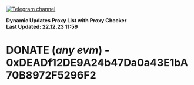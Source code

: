 [![Telegram channel](https://img.shields.io/endpoint?url=https://runkit.io/damiankrawczyk/telegram-badge/branches/master?url=https://t.me/n4z4v0d)](https://t.me/n4z4v0d) 

**Dynamic Updates Proxy List with Proxy Checker**  
**Last Updated: 22.12.23 11:59**

# DONATE (_any evm_) - 0xDEADf12DE9A24b47Da0a43E1bA70B8972F5296F2

